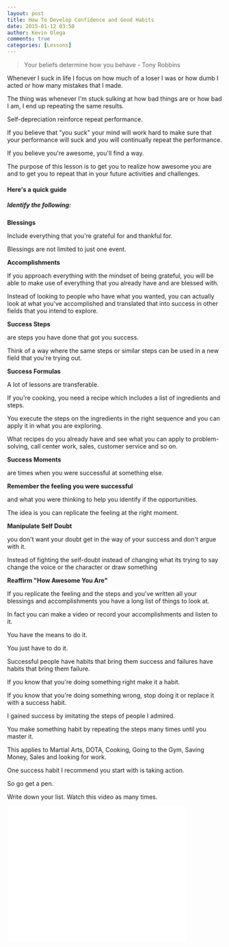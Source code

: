 ```yaml
---
layout: post
title: How To Develop Confidence and Good Habits
date: 2015-01-12 03:50
author: Kevin Olega
comments: true
categories: [Lessons]
---
```


> Your beliefs determine how you behave - Tony Robbins

Whenever I suck in life I focus on how much of a loser I was or how dumb I acted or how many mistakes that I made. 

The thing was whenever I'm stuck sulking at how bad things are or how bad I am, I end up repeating the same results. 

Self-depreciation reinforce repeat performance. 

If you believe that "you suck" your mind will work hard to make sure that your performance will suck and you will continually repeat the performance. 

If you believe you're awesome, you'll find a way.

The purpose of this lesson is to get you to realize how awesome you are and to get you to repeat that in your future activities and challenges.

#### Here's a quick guide

##### Identify the following:


**Blessings** 

Include everything that you're grateful for and thankful for. 

Blessings are not limited to just one event.

**Accomplishments** 

If you approach everything with the mindset of being grateful, you will be able to make use of everything that you already have and are blessed with. 

Instead of looking to people who have what you wanted, you can actually look at what you've accomplished and translated that into success in other fields that you intend to explore.

**Success Steps** 

are steps you have done that got you success. 

Think of a way where the same steps or similar steps can be used in a new field that you're trying out.

**Success Formulas** 

A lot of lessons are transferable. 

If you're cooking, you need a recipe which includes a list of ingredients and steps. 

You execute the steps on the ingredients in the right sequence and you can apply it in what you are exploring. 

What recipes do you already have and see what you can apply to problem-solving, call center work, sales, customer service and so on.

**Success Moments** 

are times when you were successful at something else. 

**Remember the feeling you were successful** 

and what you were thinking to help you identify if the opportunities. 

The idea is you can replicate the feeling at the right moment.

**Manipulate Self Doubt** 

you don't want your doubt get in the way of your success and don't argue with it. 

Instead of fighting the self-doubt instead of changing what its trying to say change the voice or the character or draw something 

**Reaffirm "How Awesome You Are"** 

If you replicate the feeling and the steps and you've written all your blessings and accomplishments you have a long list of things to look at. 

In fact you can make a video or record your accomplishments and listen to it.


You have the means to do it. 

You just have to do it. 

Successful people have habits that bring them success and failures have habits that bring them failure. 

If you know that you're doing something right make it a habit. 

If you know that you're doing something wrong, stop doing it or replace it with a success habit. 

I gained success by imitating the steps of people I admired. 

You make something habit by repeating the steps many times until you master it. 

This applies to Martial Arts, DOTA, Cooking, Going to the Gym, Saving Money, Sales and looking for work. 

One success habit I recommend you start with is taking action. 

So go get a pen. 

Write down your list. Watch this video as many times.

<iframe width="420" height="315" src="//www.youtube.com/embed/eot7aEV03Q4" frameborder="0" allowfullscreen></iframe>
